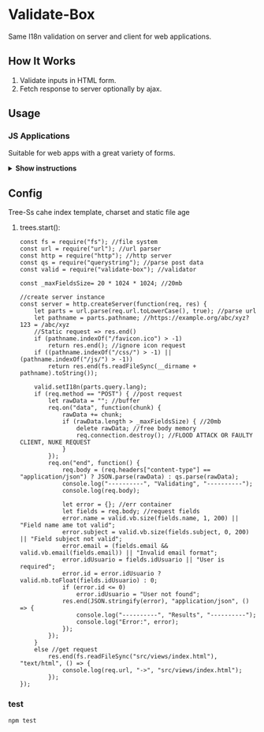 # Validate-Box

Same I18n validation on server and client for web applications.

## How It Works

1. Validate inputs in HTML form.
2. Fetch response to server optionally by ajax.

## Usage

### JS Applications

Suitable for web apps with a great variety of forms.

<details><summary><b>Show instructions</b></summary>

1. Install by npm:

    ```
    $ npm install validate-box
    ```

</details>

## Config

Tree-Ss cahe index template, charset and static file age

1. trees.start():

	```
	const fs = require("fs"); //file system
	const url = require("url"); //url parser
	const http = require("http"); //http server
	const qs = require("querystring"); //parse post data
	const valid = require("validate-box"); //validator

	const _maxFieldsSize= 20 * 1024 * 1024; //20mb

	//create server instance
	const server = http.createServer(function(req, res) {
		let parts = url.parse(req.url.toLowerCase(), true); //parse url
		let pathname = parts.pathname; //https://example.org/abc/xyz?123 = /abc/xyz
		//Static request => res.end()
		if (pathname.indexOf("/favicon.ico") > -1)
			return res.end(); //ignore icon request
		if ((pathname.indexOf("/css/") > -1) || (pathname.indexOf("/js/") > -1))
			return res.end(fs.readFileSync(__dirname + pathname).toString());

		valid.setI18n(parts.query.lang);
		if (req.method == "POST") { //post request
			let rawData = ""; //buffer
			req.on("data", function(chunk) {
				rawData += chunk;
				if (rawData.length > _maxFieldsSize) { //20mb
					delete rawData; //free body memory
					req.connection.destroy(); //FLOOD ATTACK OR FAULTY CLIENT, NUKE REQUEST
				}
			});
			req.on("end", function() {
				req.body = (req.headers["content-type"] == "application/json") ? JSON.parse(rawData) : qs.parse(rawData);
				console.log("----------", "Validating", "----------");
				console.log(req.body);

				let error = {}; //err container
				let fields = req.body; //request fields
				error.name = valid.vb.size(fields.name, 1, 200) || "Field name ame tot valid";
				error.subject = valid.vb.size(fields.subject, 0, 200) || "Field subject not valid";
				error.email = (fields.email && valid.vb.email(fields.email)) || "Invalid email format";
				error.idUsuario = fields.idUsuario || "User is required";
				error.id = error.idUsuario ? valid.nb.toFloat(fields.idUsuario) : 0;
				if (error.id <= 0)
					error.idUsuario = "User not found";
				res.end(JSON.stringify(error), "application/json", () => {
					console.log("----------", "Results", "----------");
					console.log("Error:", error);
				});
			});
		}
		else //get request
			res.end(fs.readFileSync("src/views/index.html"), "text/html", () => {
				console.log(req.url, "->", "src/views/index.html");
			});
	});
	```

### test

```
npm test
```
